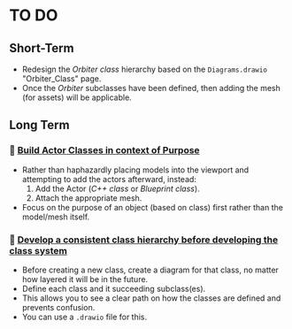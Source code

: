 # TO DO
## Short-Term
* Redesign the *Orbiter class* hierarchy based on the `Diagrams.drawio` "Orbiter_Class" page.
* Once the *Orbiter* subclasses have been defined, then adding the mesh (for assets) will be applicable.

## Long Term
### 🔁 <u>Build Actor Classes in context of Purpose</u>
- Rather than haphazardly placing models into the viewport and attempting to add the actors afterward, instead:
    1. Add the Actor (*C++ class* or *Blueprint class*).
    2. Attach the appropriate mesh.
- Focus on the purpose of an object (based on class) first rather than the model/mesh itself.
### 🌿 <u>Develop a consistent class hierarchy before developing the class system</u>
- Before creating a new class, create a diagram for that class, no matter how layered it will be in the future.
- Define each class and it succeeding subclass(es).
- This allows you to see a clear path on how the classes are defined and prevents confusion.
- You can use a `.drawio` file for this.